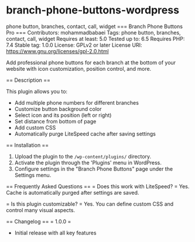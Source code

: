 # branch-phone-buttons-wordpress
phone button, branches, contact, call, widget
=== Branch Phone Buttons Pro ===
Contributors: mohammadbabaei
Tags: phone button, branches, contact, call, widget
Requires at least: 5.0
Tested up to: 6.5
Requires PHP: 7.4
Stable tag: 1.0.0
License: GPLv2 or later
License URI: https://www.gnu.org/licenses/gpl-2.0.html

Add professional phone buttons for each branch at the bottom of your website with icon customization, position control, and more.

== Description ==

This plugin allows you to:
* Add multiple phone numbers for different branches
* Customize button background color
* Select icon and its position (left or right)
* Set distance from bottom of page
* Add custom CSS
* Automatically purge LiteSpeed cache after saving settings

== Installation ==
1. Upload the plugin to the `/wp-content/plugins/` directory.
2. Activate the plugin through the 'Plugins' menu in WordPress.
3. Configure settings in the "Branch Phone Buttons" page under the Settings menu.

== Frequently Asked Questions ==
= Does this work with LiteSpeed? =
Yes. Cache is automatically purged after settings are saved.

= Is this plugin customizable? =
Yes. You can define custom CSS and control many visual aspects.

== Changelog ==
= 1.0.0 =
* Initial release with all key features

